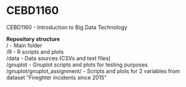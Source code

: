 # CEBD1160
CEBD1160 - Introduction to Big Data Technology

<b>Repository structure</b><BR>
/         - Main folder<BR>
/R        - R scripts and plots<BR>
/data     - Data sources (CSVs and text files)<BR>
/gnuplot  - Gnuplot scripts and plots for testing purposes<BR>
/gnuplot/gnuplot_assignment/  - Scripts and plots for 2 variables from dataset "Fireghter incidents since 2015"


